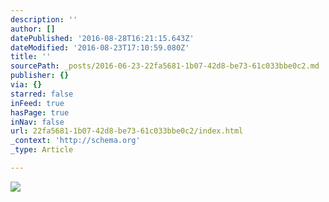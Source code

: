 ```yaml
---
description: ''
author: []
datePublished: '2016-08-28T16:21:15.643Z'
dateModified: '2016-08-23T17:10:59.080Z'
title: ''
sourcePath: _posts/2016-06-23-22fa5681-1b07-42d8-be73-61c033bbe0c2.md
publisher: {}
via: {}
starred: false
inFeed: true
hasPage: true
inNav: false
url: 22fa5681-1b07-42d8-be73-61c033bbe0c2/index.html
_context: 'http://schema.org'
_type: Article

---
```

![](https://the-grid-user-content.s3-us-west-2.amazonaws.com/e766fc34-b70d-436d-b5f9-b3cb60d8e766.jpg)